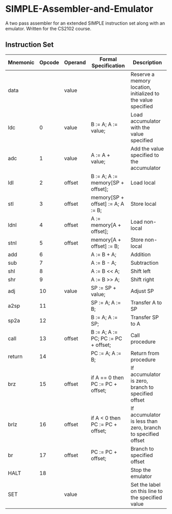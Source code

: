 # SIMPLE-Assembler-and-Emulator
A two pass assembler for an extended SIMPLE instruction set along with an emulator.
Written for the CS2102 course.

## Instruction Set
| Mnemonic | Opcode | Operand | Formal Specification | Description |
|----------|--------|---------|----------------------|-------------|
| data     |        | value   |                      | Reserve a memory location, initialized to the value specified |
| ldc      | 0      | value   | B := A; A := value;  | Load accumulator with the value specified |
| adc      | 1      | value   | A := A + value;      | Add the value specified to the accumulator |
| ldl      | 2      | offset  | B := A; A := memory[SP + offset]; | Load local |
| stl      | 3      | offset  | memory[SP + offset] := A; A := B; | Store local |
| ldnl     | 4      | offset  | A := memory[A + offset]; | Load non-local |
| stnl     | 5      | offset  | memory[A + offset] := B; | Store non-local |
| add      | 6      |         | A := B + A;         | Addition |
| sub      | 7      |         | A := B - A;         | Subtraction |
| shl      | 8      |         | A := B << A;        | Shift left |
| shr      | 9      |         | A := B >> A;        | Shift right |
| adj      | 10     | value   | SP := SP + value;   | Adjust SP |
| a2sp     | 11     |         | SP := A; A := B;    | Transfer A to SP |
| sp2a     | 12     |         | B := A; A := SP;    | Transfer SP to A |
| call     | 13     | offset  | B := A; A := PC; PC := PC + offset; | Call procedure |
| return   | 14     |         | PC := A; A := B;    | Return from procedure |
| brz      | 15     | offset  | if A == 0 then PC := PC + offset; | If accumulator is zero, branch to specified offset |
| brlz     | 16     | offset  | if A < 0 then PC := PC + offset; | If accumulator is less than zero, branch to specified offset |
| br       | 17     | offset  | PC := PC + offset;  | Branch to specified offset |
| HALT     | 18     |         |                      | Stop the emulator |
| SET      |        | value   |                      | Set the label on this line to the specified value |

